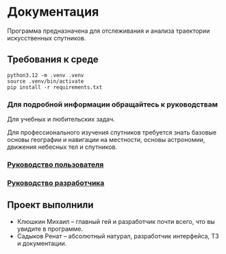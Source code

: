 # Документация

Программа предназначена для отслеживания и анализа траектории искусственных спутников.

## Требования к среде

```
python3.12 -m .venv .venv
source .venv/bin/activate
pip install -r requirements.txt
```

### Для подробной информации обращайтесь к руководствам

Для учебных и любительских задач.

Для профессионального изучения спутников требуется знать базовые основы географии и навигации на местности, основы астрономии, движения небесных тел и спутников.

### [Руководство пользователя](/documentation/User%20guide.md)

### [Руководство разработчика](/documentation/Developer%20guide.md)

## Проект выполнили
* Клюшкин Михаил – главный гей и разработчик почти всего, что вы увидите в программе.
* Садыков Ренат – абсолютный натурал, разработчик интерфейса, ТЗ и документации.